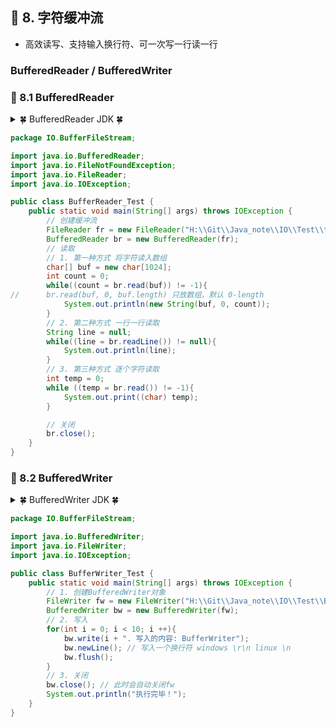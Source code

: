 ## &#127800; 8. 字符缓冲流

- 高效读写、支持输入换行符、可一次写一行读一行
###  BufferedReader / BufferedWriter
### &#127803; 8.1 BufferedReader
<details>
<summary> &#127808; BufferedReader JDK &#127808;</summary>

- java.lang.Object 
  - java.io.Reader 
    - java.io.BufferedReader 
- 构造方法
  - BufferedReader(Reader in) 创建使用默认大小的输入缓冲区的缓冲字符输入流。  
  - BufferedReader(Reader in, int sz) 创建使用指定大小的输入缓冲区的缓冲字符输入流。  
- 常用方法
  - void close() 关闭流并释放与之相关联的任何系统资源。  
  - Stream<String> lines() 返回一个 Stream ，其元素是从这个 BufferedReader读取的行。  
  - void mark(int readAheadLimit) 标记流中的当前位置。  
  - boolean markSupported() 告诉这个流是否支持mark（）操作。  
  - int **read()** 读一个字符  
  - int **read(char[] cbuf, int off, int len)** 将字符读入数组的一部分。  
  - String **readLine()** 读一行文字。  
  - boolean ready() 告诉这个流是否准备好被读取。  
  - void reset() 将流重置为最近的标记。  
  - long skip(long n) 跳过字符  
</details>

```java
package IO.BufferFileStream;

import java.io.BufferedReader;
import java.io.FileNotFoundException;
import java.io.FileReader;
import java.io.IOException;

public class BufferReader_Test {
    public static void main(String[] args) throws IOException {
        // 创建缓冲流
        FileReader fr = new FileReader("H:\\Git\\Java_note\\IO\\Test\\test.md");
        BufferedReader br = new BufferedReader(fr);
        // 读取
        // 1. 第一种方式 将字符读入数组
        char[] buf = new char[1024];
        int count = 0;
        while((count = br.read(buf)) != -1){
//      br.read(buf, 0, buf.length) 只放数组，默认 0-length
            System.out.println(new String(buf, 0, count));
        }
        // 2. 第二种方式 一行一行读取
        String line = null;
        while((line = br.readLine()) != null){
            System.out.println(line);
        }
        // 3. 第三种方式 逐个字符读取
        int temp = 0;
        while ((temp = br.read()) != -1){
            System.out.print((char) temp);
        }

        // 关闭
        br.close();
    }
}
```
### &#127803; 8.2 BufferedWriter
<details>
<summary> &#127808; BufferedWriter JDK &#127808;</summary>

- java.lang.Object 
  - java.io.Writer 
    - java.io.BufferedWriter 
- 构造方法
  - BufferedWriter(Writer out) 创建使用默认大小的输出缓冲区的缓冲字符输出流。  
  - BufferedWriter(Writer out, int sz) 创建一个新的缓冲字符输出流，使用给定大小的输出缓冲区。   
- 常用方法
  - void close() 关闭流，先刷新。  
  - void flush() 刷新流。  
  - void newLine() 写一行行分隔符。  
  - void write(char[] cbuf, int off, int len) 写入字符数组的一部分。  
  - void write(int c) 写一个字符  
  - void write(String s, int off, int len) 写一个字符串的一部分。  
</details>
  
```java
package IO.BufferFileStream;

import java.io.BufferedWriter;
import java.io.FileWriter;
import java.io.IOException;

public class BufferWriter_Test {
    public static void main(String[] args) throws IOException {
        // 1. 创建BufferedWriter对象
        FileWriter fw = new FileWriter("H:\\Git\\Java_note\\IO\\Test\\BufferWriter.md");
        BufferedWriter bw = new BufferedWriter(fw);
        // 2. 写入
        for(int i = 0; i < 10; i ++){
            bw.write(i + ". 写入的内容: BufferWriter");
            bw.newLine(); // 写入一个换行符 windows \r\n linux \n
            bw.flush();
        }
        // 3. 关闭
        bw.close(); // 此时会自动关闭fw
        System.out.println("执行完毕！");
    }
}
```
                              